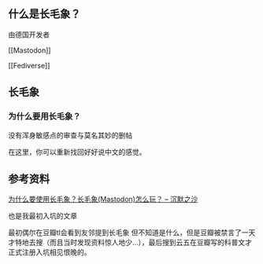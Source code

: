 ## 什么是长毛象？
由德国开发者

[[Mastodon]]

[[Fediverse]]


## 长毛象

### 为什么要用长毛象？

没有浑身敏感点的审查与莫名其妙的删帖

在这里，你可以重新找回好好说中文的感觉。

## 参考资料

[为什么要使用长毛象？长毛象(Mastodon)怎么玩？ – 沉默之沙](https://yukieyun.net/nonsense/mastodon-benefits-and-how-to/)

也是我最初入坑的文章

最初偶尔在豆瓣tl会看到友邻提到长毛象 但不知道是什么，但是豆瓣被禁言了一天才特地去搜（而且当时发现资料惊人地少…），最后搜到云五在豆瓣写的科普文才正式注册入坑相见恨晚的。